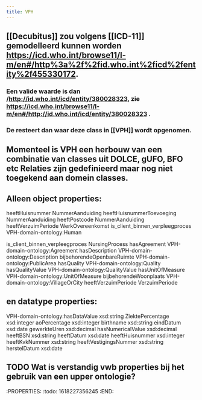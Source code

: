 ```yaml
---
title: VPH
---
```


## [[Decubitus]] zou volgens [[ICD-11]] gemodelleerd kunnen worden https://icd.who.int/browse11/l-m/en#/http%3a%2f%2fid.who.int%2ficd%2fentity%2f455330172.
### Een valide waarde is dan /http://id.who.int/icd/entity/380028323, zie https://icd.who.int/browse11/l-m/en#/http://id.who.int/icd/entity/380028323 .
### De resteert dan waar deze class in [[VPH]] wordt opgenomen.
## Momenteel is VPH een herbouw van een combinatie van classes uit DOLCE, gUFO, BFO etc Relaties zijn gedefinieerd maar nog niet toegekend aan domein classes.
## Alleen object properties:
heeftHuisnummer	NummerAanduiding
heeftHuisnummerToevoeging	NummerAanduiding
heeftPostcode	NummerAanduiding
heeftVerzuimPeriode	WerkOvereenkomst
is_client_binnen_verpleegproces	VPH-domain-ontology:Human

is_client_binnen_verpleegproces	NursingProcess
hasAgreement	VPH-domain-ontology:Agreement
hasDescription	VPH-domain-ontology:Description
bijbehorendeOpenbareRuimte	VPH-domain-ontology:PublicArea
hasQuality	VPH-domain-ontology:Quality
hasQualityValue	VPH-domain-ontology:QualityValue
hasUnitOfMeasure	VPH-domain-ontology:UnitOfMeasure
bijbehorendeWoonplaats	VPH-domain-ontology:VillageOrCity
heeftVerzuimPeriode	VerzuimPeriode
## en datatype properties:
VPH-domain-ontology:hasDataValue	xsd:string
ZiektePercentage	xsd:integer
aoPercentage	xsd:integer
birthname	xsd:string
eindDatum	xsd:date
gewerkteUren	xsd:decimal
hasNumericalValue	xsd:decimal
heeftBSN	xsd:string
heeftDatum	xsd:date
heeftHuisnummer	xsd:integer
heeftKvkNummer	xsd:string
heeftVestigingsNummer	xsd:string
herstelDatum	xsd:date
## TODO Wat is verstandig vwb properties bij het gebruik van een upper ontologie?
:PROPERTIES:
:todo: 1618227356245
:END:
###
